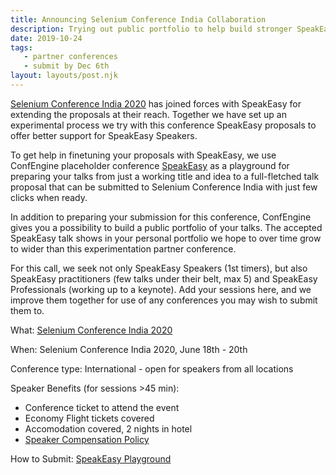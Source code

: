```yaml
---
title: Announcing Selenium Conference India Collaboration
description: Trying out public portfolio to help build stronger SpeakEasy proposals
date: 2019-10-24
tags:
   - partner conferences
   - submit by Dec 6th
layout: layouts/post.njk
---
```


[Selenium Conference India 2020](https://confengine.com/selenium-conf-2020) has joined forces with SpeakEasy for extending the proposals at their reach. Together we have set up an experimental process we try with this conference SpeakEasy proposals to offer better support for SpeakEasy Speakers.

To get help in finetuning your proposals with SpeakEasy, we use ConfEngine placeholder conference [SpeakEasy](https://confengine.com/speak-easy) as a playground for preparing your talks from just a working title and idea to a full-fletched talk proposal that can be submitted to Selenium Conference India with just few clicks when ready.

In addition to preparing your submission for this conference, ConfEngine gives you a possibility to build a public portfolio of your talks. The accepted SpeakEasy talk shows in your personal portfolio we hope to over time grow to wider than this experimentation partner conference.

For this call, we seek not only SpeakEasy Speakers (1st timers), but also SpeakEasy practitioners (few talks under their belt, max 5) and SpeakEasy Professionals (working up to a keynote). Add your sessions here, and we improve them together for use of any conferences you may wish to submit them to.

What: [Selenium Conference India 2020](https://confengine.com/selenium-conf-2020)

When: Selenium Conference India 2020, June 18th - 20th

Conference type: International - open for speakers from all locations

Speaker Benefits (for sessions >45 min):
   * Conference ticket to attend the event
   * Economy Flight tickets covered
   * Accomodation covered, 2 nights in hotel
   * [Speaker Compensation Policy](https://2020.seleniumconf.in/speakers.html#compensation)

How to Submit: [SpeakEasy Playground](https://confengine.com/speak-easy)


